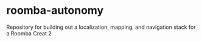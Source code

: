 # roomba-autonomy
Repository for building out a localization, mapping, and navigation stack for a Roomba Creat 2
